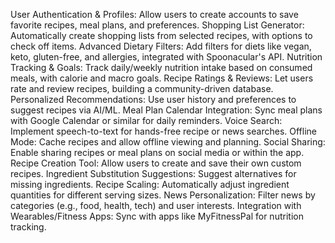 User Authentication & Profiles: Allow users to create accounts to save favorite recipes, meal plans, and preferences.
Shopping List Generator: Automatically create shopping lists from selected recipes, with options to check off items.
Advanced Dietary Filters: Add filters for diets like vegan, keto, gluten-free, and allergies, integrated with Spoonacular's API.
Nutrition Tracking & Goals: Track daily/weekly nutrition intake based on consumed meals, with calorie and macro goals.
Recipe Ratings & Reviews: Let users rate and review recipes, building a community-driven database.
Personalized Recommendations: Use user history and preferences to suggest recipes via AI/ML.
Meal Plan Calendar Integration: Sync meal plans with Google Calendar or similar for daily reminders.
Voice Search: Implement speech-to-text for hands-free recipe or news searches.
Offline Mode: Cache recipes and allow offline viewing and planning.
Social Sharing: Enable sharing recipes or meal plans on social media or within the app.
Recipe Creation Tool: Allow users to create and save their own custom recipes.
Ingredient Substitution Suggestions: Suggest alternatives for missing ingredients.
Recipe Scaling: Automatically adjust ingredient quantities for different serving sizes.
News Personalization: Filter news by categories (e.g., food, health, tech) and user interests.
Integration with Wearables/Fitness Apps: Sync with apps like MyFitnessPal for nutrition tracking.